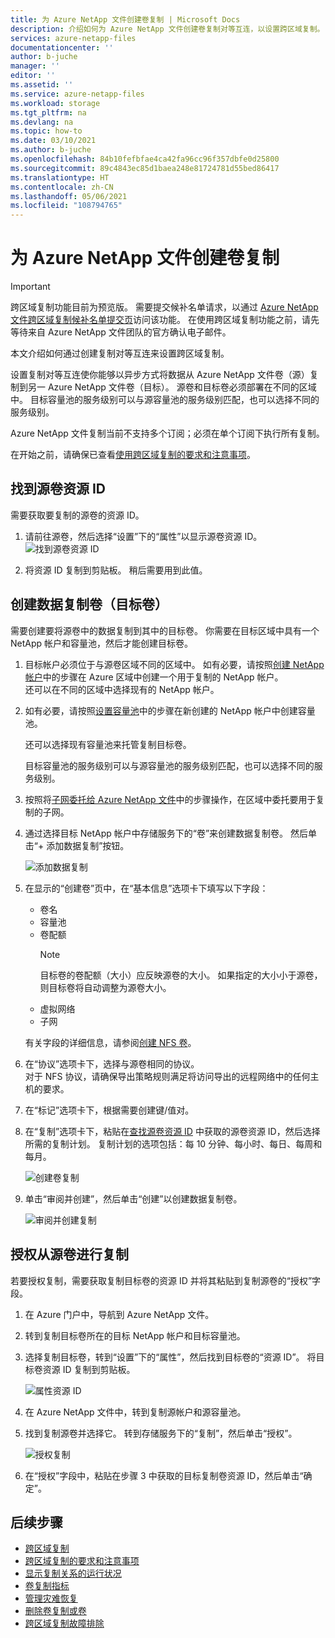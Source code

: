```yaml
---
title: 为 Azure NetApp 文件创建卷复制 | Microsoft Docs
description: 介绍如何为 Azure NetApp 文件创建卷复制对等互连，以设置跨区域复制。
services: azure-netapp-files
documentationcenter: ''
author: b-juche
manager: ''
editor: ''
ms.assetid: ''
ms.service: azure-netapp-files
ms.workload: storage
ms.tgt_pltfrm: na
ms.devlang: na
ms.topic: how-to
ms.date: 03/10/2021
ms.author: b-juche
ms.openlocfilehash: 84b10fefbfae4ca42fa96cc96f357dbfe0d25800
ms.sourcegitcommit: 89c4843ec85d1baea248e81724781d55bed86417
ms.translationtype: HT
ms.contentlocale: zh-CN
ms.lasthandoff: 05/06/2021
ms.locfileid: "108794765"
---
```

# <a name="create-volume-replication-for-azure-netapp-files"></a>为 Azure NetApp 文件创建卷复制

> [!IMPORTANT]
> 跨区域复制功能目前为预览版。 需要提交候补名单请求，以通过 [Azure NetApp 文件跨区域复制候补名单提交页](https://aka.ms/anfcrrpreviewsignup)访问该功能。 在使用跨区域复制功能之前，请先等待来自 Azure NetApp 文件团队的官方确认电子邮件。

本文介绍如何通过创建复制对等互连来设置跨区域复制。 

设置复制对等互连使你能够以异步方式将数据从 Azure NetApp 文件卷（源）复制到另一 Azure NetApp 文件卷（目标）。 源卷和目标卷必须部署在不同的区域中。 目标容量池的服务级别可以与源容量池的服务级别匹配，也可以选择不同的服务级别。   

Azure NetApp 文件复制当前不支持多个订阅；必须在单个订阅下执行所有复制。

在开始之前，请确保已查看[使用跨区域复制的要求和注意事项](cross-region-replication-requirements-considerations.md)。  

## <a name="locate-the-source-volume-resource-id"></a>找到源卷资源 ID  

需要获取要复制的源卷的资源 ID。 

1. 请前往源卷，然后选择“设置”下的“属性”以显示源卷资源 ID。   
    ![找到源卷资源 ID](../media/azure-netapp-files/cross-region-replication-source-volume-resource-id.png)
 
2. 将资源 ID 复制到剪贴板。  稍后需要用到此值。

## <a name="create-the-data-replication-volume-the-destination-volume"></a>创建数据复制卷（目标卷）

需要创建要将源卷中的数据复制到其中的目标卷。  你需要在目标区域中具有一个 NetApp 帐户和容量池，然后才能创建目标卷。 

1. 目标帐户必须位于与源卷区域不同的区域中。 如有必要，请按照[创建 NetApp 帐户](azure-netapp-files-create-netapp-account.md)中的步骤在 Azure 区域中创建一个用于复制的 NetApp 帐户。   
还可以在不同的区域中选择现有的 NetApp 帐户。  

2. 如有必要，请按照[设置容量池](azure-netapp-files-set-up-capacity-pool.md)中的步骤在新创建的 NetApp 帐户中创建容量池。   

    还可以选择现有容量池来托管复制目标卷。  

    目标容量池的服务级别可以与源容量池的服务级别匹配，也可以选择不同的服务级别。

3. 按照将[子网委托给 Azure NetApp 文件](azure-netapp-files-delegate-subnet.md)中的步骤操作，在区域中委托要用于复制的子网。

4. 通过选择目标 NetApp 帐户中存储服务下的“卷”来创建数据复制卷。 然后单击“+ 添加数据复制”按钮。  

    ![添加数据复制](../media/azure-netapp-files/cross-region-replication-add-data-replication.png)
 
5. 在显示的“创建卷”页中，在“基本信息”选项卡下填写以下字段：
    * 卷名
    * 容量池
    * 卷配额
        > [!NOTE] 
        > 目标卷的卷配额（大小）应反映源卷的大小。 如果指定的大小小于源卷，则目标卷将自动调整为源卷大小。 
    * 虚拟网络 
    * 子网

    有关字段的详细信息，请参阅[创建 NFS 卷](azure-netapp-files-create-volumes.md#create-an-nfs-volume)。 

6. 在“协议”选项卡下，选择与源卷相同的协议。  
对于 NFS 协议，请确保导出策略规则满足将访问导出的远程网络中的任何主机的要求。  

7. 在“标记”选项卡下，根据需要创建键/值对。  

8. 在“复制”选项卡下，粘贴在[查找源卷资源 ID](#locate-the-source-volume-resource-id) 中获取的源卷资源 ID，然后选择所需的复制计划。 复制计划的选项包括：每 10 分钟、每小时、每日、每周和每月。  

    ![创建卷复制](../media/azure-netapp-files/cross-region-replication-create-volume-replication.png)

9. 单击“审阅并创建”，然后单击“创建”以创建数据复制卷。   

    ![审阅并创建复制](../media/azure-netapp-files/cross-region-replication-review-create-replication.png)

## <a name="authorize-replication-from-the-source-volume"></a>授权从源卷进行复制  

若要授权复制，需要获取复制目标卷的资源 ID 并将其粘贴到复制源卷的“授权”字段。 

1. 在 Azure 门户中，导航到 Azure NetApp 文件。

2. 转到复制目标卷所在的目标 NetApp 帐户和目标容量池。

3. 选择复制目标卷，转到“设置”下的“属性”，然后找到目标卷的“资源 ID”。 将目标卷资源 ID 复制到剪贴板。

    ![属性资源 ID](../media/azure-netapp-files/cross-region-replication-properties-resource-id.png) 
 
4. 在 Azure NetApp 文件中，转到复制源帐户和源容量池。 

5. 找到复制源卷并选择它。 转到存储服务下的“复制”，然后单击“授权”。

    ![授权复制](../media/azure-netapp-files/cross-region-replication-authorize.png) 

6. 在“授权”字段中，粘贴在步骤 3 中获取的目标复制卷资源 ID，然后单击“确定”。

## <a name="next-steps"></a>后续步骤  

* [跨区域复制](cross-region-replication-introduction.md)
* [跨区域复制的要求和注意事项](cross-region-replication-requirements-considerations.md)
* [显示复制关系的运行状况](cross-region-replication-display-health-status.md)
* [卷复制指标](azure-netapp-files-metrics.md#replication)
* [管理灾难恢复](cross-region-replication-manage-disaster-recovery.md)
* [删除卷复制或卷](cross-region-replication-delete.md)
* [跨区域复制故障排除](troubleshoot-cross-region-replication.md)

